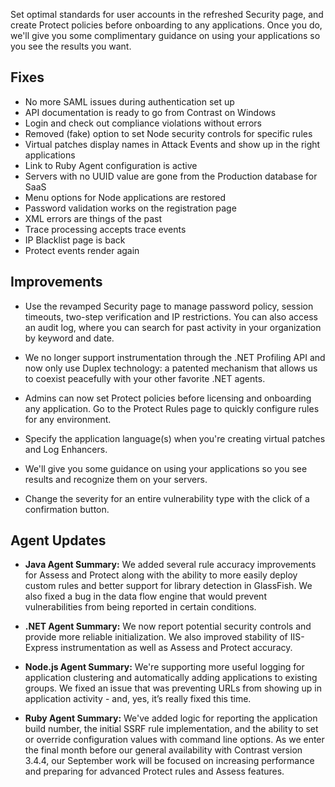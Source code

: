 <!--
title: "Contrast 3.4.3 - August 2017"
description: "Contrast 3.4.3 August 2017"
tags: "3.4.3 August Release Notes"
-->

Set optimal standards for user accounts in the refreshed Security page, and create Protect policies before onboarding to any applications. Once you do, we'll give you some complimentary guidance on using your applications so you see the results you want.  

## Fixes

* No more SAML issues during authentication set up 
* API documentation is ready to go from Contrast on Windows
* Login and check out compliance violations without errors
* Removed (fake) option to set Node security controls for specific rules 
* Virtual patches display names in Attack Events and show up in the right applications
* Link to Ruby Agent configuration is active 
* Servers with no UUID value are gone from the Production database for SaaS
* Menu options for Node applications are restored 
* Password validation works on the registration page
* XML errors are things of the past
* Trace processing accepts trace events  
* IP Blacklist page is back  
* Protect events render again 

## Improvements 
 
* Use the revamped Security page to manage password policy, session timeouts, two-step verification and IP restrictions. You can also access an audit log, where you can search for past activity in your organization by keyword and date.

* We no longer support instrumentation through the .NET Profiling API and now only use Duplex technology: a patented mechanism that allows us to coexist peacefully with your other favorite .NET agents.
 
* Admins can now set Protect policies before licensing and onboarding any application. Go to the Protect Rules page to quickly configure rules for any environment.

* Specify the application language(s) when you're creating virtual patches and Log Enhancers. 

* We'll give you some guidance on using your applications so you see results and recognize them on your servers.

* Change the severity for an entire vulnerability type with the click of a confirmation button. 

## Agent Updates

* **Java Agent Summary:** We added several rule accuracy improvements for Assess and Protect along with the ability to more easily deploy custom rules and better support for library detection in GlassFish. We also fixed a bug in the data flow engine that would prevent vulnerabilities from being reported in certain conditions.

* **.NET Agent Summary:** We now report potential security controls and provide more reliable initialization. We also improved stability of IIS-Express instrumentation as well as Assess and Protect accuracy.

* **Node.js Agent Summary:** We're supporting more useful logging for application clustering and automatically adding applications to existing groups. We fixed an issue that was preventing URLs from showing up in application activity - and, yes, it’s really fixed this time.

* **Ruby Agent Summary:** We've added logic for reporting the application build number, the initial SSRF rule implementation, and the ability to set or override configuration values with command line options. As we enter the final month before our general availability with Contrast version 3.4.4, our September work will be focused on increasing performance and preparing for advanced Protect rules and Assess features.






